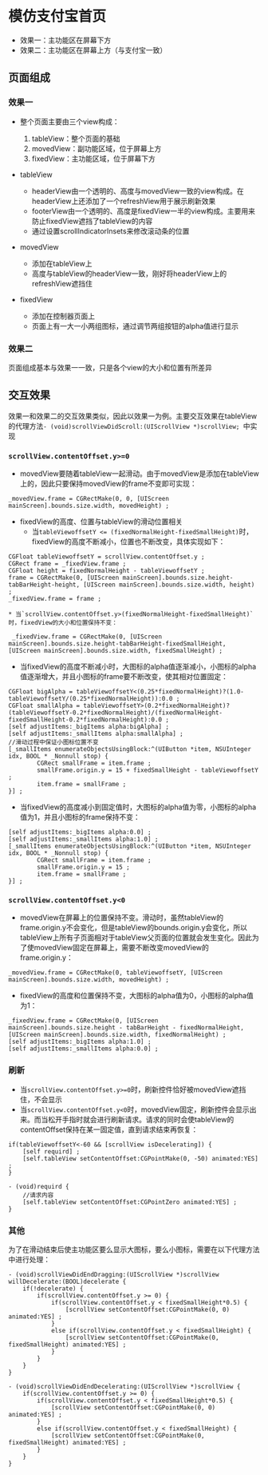 # 模仿支付宝首页
* 效果一：主功能区在屏幕下方
* 效果二：主功能区在屏幕上方（与支付宝一致）

## 页面组成
### 效果一
* 整个页面主要由三个view构成：
 	1. tableView：整个页面的基础
 	2. movedView：副功能区域，位于屏幕上方
 	3. fixedView：主功能区域，位于屏幕下方

* tableView
	* headerView由一个透明的、高度与movedView一致的view构成。在headerView上还添加了一个refreshView用于展示刷新效果
	* footerView由一个透明的、高度是fixedView一半的view构成。主要用来防止fixedView遮挡了tableView的内容
	* 通过设置scrollIndicatorInsets来修改滚动条的位置

* movedView
	* 添加在tableView上
	* 高度与tableView的headerView一致，刚好将headerView上的refreshView遮挡住

* fixedView
	* 添加在控制器页面上
	* 页面上有一大一小两组图标，通过调节两组按钮的alpha值进行显示

### 效果二  
页面组成基本与效果一一致，只是各个view的大小和位置有所差异

## 交互效果
效果一和效果二的交互效果类似，因此以效果一为例。主要交互效果在tableView的代理方法`- (void)scrollViewDidScroll:(UIScrollView *)scrollView; `中实现

### `scrollView.contentOffset.y>=0`
* movedView要随着tableView一起滑动。由于movedView是添加在tableView上的，因此只要保持movedView的frame不变即可实现：
```
_movedView.frame = CGRectMake(0, 0, [UIScreen mainScreen].bounds.size.width, movedHeight) ;
```

* fixedView的高度、位置与tableView的滑动位置相关
	* 当`tableViewoffsetY <= (fixedNormalHeight-fixedSmallHeight)`时，fixedView的高度不断减小，位置也不断改变，具体实现如下：
```
CGFloat tableViewoffsetY = scrollView.contentOffset.y ;
CGRect frame = _fixedView.frame ;
CGFloat height = fixedNormalHeight - tableViewoffsetY ;
frame = CGRectMake(0, [UIScreen mainScreen].bounds.size.height-tabBarHeight-height, [UIScreen mainScreen].bounds.size.width, height) ;
_fixedView.frame = frame ;
``` 
	
	* 当`scrollView.contentOffset.y>(fixedNormalHeight-fixedSmallHeight)`时，fixedView的大小和位置保持不变：
```
 _fixedView.frame = CGRectMake(0, [UIScreen mainScreen].bounds.size.height-tabBarHeight-fixedSmallHeight, [UIScreen mainScreen].bounds.size.width, fixedSmallHeight) ;
```

* 当fixedView的高度不断减小时，大图标的alpha值逐渐减小，小图标的alpha值逐渐增大，并且小图标的frame要不断改变，使其相对位置固定：
```
CGFloat bigAlpha = tableViewoffsetY<(0.25*fixedNormalHeight)?(1.0-tableViewoffsetY/(0.25*fixedNormalHeight)):0.0 ;
CGFloat smallAlpha = tableViewoffsetY>(0.2*fixedNormalHeight)?(tableViewoffsetY-0.2*fixedNormalHeight)/(fixedNormalHeight-fixedSmallHeight-0.2*fixedNormalHeight):0.0 ;
[self adjustItems:_bigItems alpha:bigAlpha] ;
[self adjustItems:_smallItems alpha:smallAlpha] ;           
//滑动过程中保证小图标位置不变
[_smallItems enumerateObjectsUsingBlock:^(UIButton *item, NSUInteger idx, BOOL * _Nonnull stop) {
		CGRect smallFrame = item.frame ;
		smallFrame.origin.y = 15 + fixedSmallHeight - tableViewoffsetY ;
		item.frame = smallFrame ;
}] ;
```

* 当fixedView的高度减小到固定值时，大图标的alpha值为零，小图标的alpha值为1，并且小图标的frame保持不变：
```
[self adjustItems:_bigItems alpha:0.0] ;
[self adjustItems:_smallItems alpha:1.0] ;
[_smallItems enumerateObjectsUsingBlock:^(UIButton *item, NSUInteger idx, BOOL * _Nonnull stop) {
		CGRect smallFrame = item.frame ;
		smallFrame.origin.y = 15 ;
		item.frame = smallFrame ;
}] ;
```

### `scrollView.contentOffset.y<0`
* movedView在屏幕上的位置保持不变。滑动时，虽然tableView的frame.origin.y不会变化，但是tableView的bounds.origin.y会变化，所以tableView上所有子页面相对于tableView父页面的位置就会发生变化。因此为了使movedView固定在屏幕上，需要不断改变movedView的frame.origin.y：

```
_movedView.frame = CGRectMake(0, tableViewoffsetY, [UIScreen mainScreen].bounds.size.width, movedHeight) ;
```
* fixedView的高度和位置保持不变，大图标的alpha值为0，小图标的alpha值为1：

```
_fixedView.frame = CGRectMake(0, [UIScreen mainScreen].bounds.size.height - tabBarHeight - fixedNormalHeight, [UIScreen mainScreen].bounds.size.width, fixedNormalHeight) ;
[self adjustItems:_bigItems alpha:1.0] ;
[self adjustItems:_smallItems alpha:0.0] ;
```

### 刷新 
* 当`scrollView.contentOffset.y>=0`时，刷新控件恰好被movedView遮挡住，不会显示
* 当`scrollView.contentOffset.y<0`时，movedView固定，刷新控件会显示出来。而当松开手指时就会进行刷新请求。请求的同时会使tableView的contentOffset保持在某一固定值，直到请求结束再恢复：

```
if(tableViewoffsetY<-60 && [scrollView isDecelerating]) {
	[self requird] ;
	[self.tableView setContentOffset:CGPointMake(0, -50) animated:YES] ;
}
```

```
- (void)requird {
	//请求内容
	[self.tableView setContentOffset:CGPointZero animated:YES] ;
}
```

### 其他
为了在滑动结束后使主功能区要么显示大图标，要么小图标，需要在以下代理方法中进行处理：
```
- (void)scrollViewDidEndDragging:(UIScrollView *)scrollView willDecelerate:(BOOL)decelerate {
    if(!decelerate) {
        if(scrollView.contentOffset.y >= 0) {
            if(scrollView.contentOffset.y < fixedSmallHeight*0.5) {
                [scrollView setContentOffset:CGPointMake(0, 0) animated:YES] ;
            }
            else if(scrollView.contentOffset.y < fixedSmallHeight) {
                [scrollView setContentOffset:CGPointMake(0, fixedSmallHeight) animated:YES] ;
            }
        }
    }
}

- (void)scrollViewDidEndDecelerating:(UIScrollView *)scrollView {
    if(scrollView.contentOffset.y >= 0) {
        if(scrollView.contentOffset.y < fixedSmallHeight*0.5) {
            [scrollView setContentOffset:CGPointMake(0, 0) animated:YES] ;
        }
        else if(scrollView.contentOffset.y < fixedSmallHeight) {
            [scrollView setContentOffset:CGPointMake(0, fixedSmallHeight) animated:YES] ;
        }
    }
}
```



